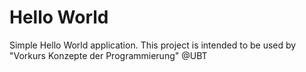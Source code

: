 Hello World
===========

Simple Hello World application. 
This project is intended to be used by "Vorkurs Konzepte der Programmierung" @UBT
